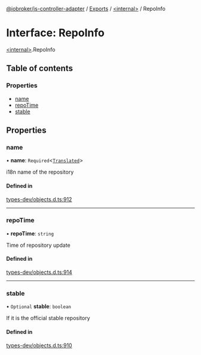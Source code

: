 [@iobroker/js-controller-adapter](../README.md) / [Exports](../modules.md) / [\<internal\>](../modules/internal_.md) / RepoInfo

# Interface: RepoInfo

[\<internal\>](../modules/internal_.md).RepoInfo

## Table of contents

### Properties

- [name](internal_.RepoInfo.md#name)
- [repoTime](internal_.RepoInfo.md#repotime)
- [stable](internal_.RepoInfo.md#stable)

## Properties

### name

• **name**: `Required`\<[`Translated`](../modules/internal_.md#translated)\>

i18n name of the repository

#### Defined in

[types-dev/objects.d.ts:912](https://github.com/ioBroker/ioBroker.js-controller/blob/d36cddc8d/packages/types-dev/objects.d.ts#L912)

___

### repoTime

• **repoTime**: `string`

Time of repository update

#### Defined in

[types-dev/objects.d.ts:914](https://github.com/ioBroker/ioBroker.js-controller/blob/d36cddc8d/packages/types-dev/objects.d.ts#L914)

___

### stable

• `Optional` **stable**: `boolean`

If it is the official stable repository

#### Defined in

[types-dev/objects.d.ts:910](https://github.com/ioBroker/ioBroker.js-controller/blob/d36cddc8d/packages/types-dev/objects.d.ts#L910)
